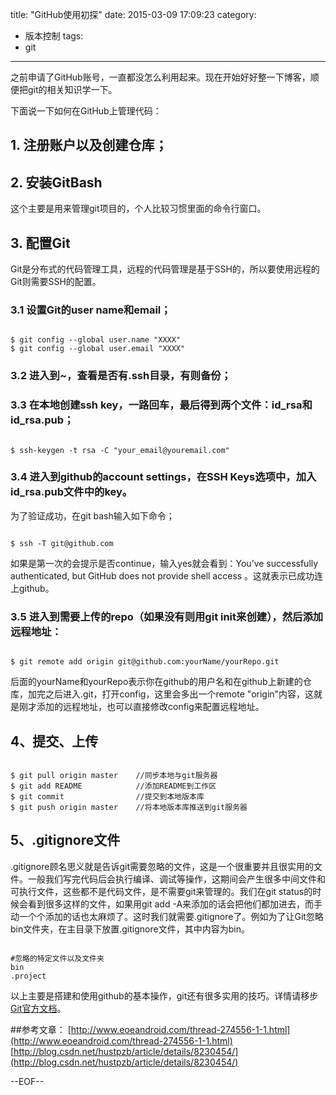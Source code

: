 title: "GitHub使用初探"
date: 2015-03-09 17:09:23
category: 
- 版本控制 
tags:
- git
---

之前申请了GitHub账号，一直都没怎么利用起来。现在开始好好整一下博客，顺便把git的相关知识学一下。

<!-- more -->

下面说一下如何在GitHub上管理代码：

## 1. 注册账户以及创建仓库；

## 2. 安装GitBash

这个主要是用来管理git项目的，个人比较习惯里面的命令行窗口。

## 3. 配置Git

Git是分布式的代码管理工具，远程的代码管理是基于SSH的，所以要使用远程的Git则需要SSH的配置。

### 3.1 设置Git的user name和email；

<pre><code class="language-git">
$ git config --global user.name "XXXX"
$ git config --global user.email "XXXX"
</code></pre>

### 3.2 进入到~，查看是否有.ssh目录，有则备份；

### 3.3 在本地创建ssh key，一路回车，最后得到两个文件：id_rsa和id_rsa.pub；

<pre><code class="language-git">
$ ssh-keygen -t rsa -C "your_email@youremail.com"
</code></pre>

### 3.4 进入到github的account settings，在SSH Keys选项中，加入id_rsa.pub文件中的key。

为了验证成功，在git bash输入如下命令；

<pre><code class="language-git">
$ ssh -T git@github.com
</code></pre>

如果是第一次的会提示是否continue，输入yes就会看到：You’ve successfully authenticated, but GitHub does not provide shell access 。这就表示已成功连上github。

### 3.5 进入到需要上传的repo（如果没有则用git init来创建），然后添加远程地址：

<pre><code class="language-git">
$ git remote add origin git@github.com:yourName/yourRepo.git
</code></pre>

后面的yourName和yourRepo表示你在github的用户名和在github上新建的仓库，加完之后进入.git，打开config，这里会多出一个remote "origin"内容，这就是刚才添加的远程地址，也可以直接修改config来配置远程地址。

## 4、提交、上传

<pre><code class="language-git">
$ git pull origin master	//同步本地与git服务器
$ git add README		    //添加README到工作区
$ git commit			    //提交到本地版本库
$ git push origin master	//将本地版本库推送到git服务器
</code></pre>

## 5、.gitignore文件

.gitignore顾名思义就是告诉git需要忽略的文件，这是一个很重要并且很实用的文件。一般我们写完代码后会执行编译、调试等操作，这期间会产生很多中间文件和可执行文件，这些都不是代码文件，是不需要git来管理的。我们在git status的时候会看到很多这样的文件，如果用git add -A来添加的话会把他们都加进去，而手动一个个添加的话也太麻烦了。这时我们就需要.gitignore了。例如为了让Git忽略bin文件夹，在主目录下放置.gitignore文件，其中内容为bin。

<pre><code class="language-git">
#忽略的特定文件以及文件夹
bin
.project
</code></pre>

以上主要是搭建和使用github的基本操作，git还有很多实用的技巧。详情请移步[Git官方文档](http://git-scm.com/doc)。


##参考文章：
[http://www.eoeandroid.com/thread-274556-1-1.html](http://www.eoeandroid.com/thread-274556-1-1.html)
[http://blog.csdn.net/hustpzb/article/details/8230454/](http://blog.csdn.net/hustpzb/article/details/8230454/)

--EOF--

